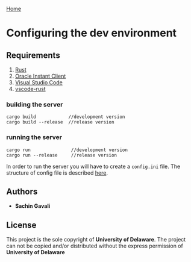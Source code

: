 [Home](/README.md) 

# Configuring the dev environment

## Requirements ##
 1. [Rust](https://www.rust-lang.org/en-US/install.html)
 2. [Oracle Instant Client](http://www.oracle.com/technetwork/database/database-technologies/instant-client/downloads/index.html)
 3. [Visual Studio Code](https://code.visualstudio.com/Download)
 4. [vscode-rust](https://marketplace.visualstudio.com/items?itemName=kalitaalexey.vscode-rust)

    
### building the server
```
cargo build            //development version
cargo build --release  //release version
```

### running the server
```
cargo run               //development version
cargo run --release     //release version
```
In order to run the server you will have to create a `config.ini` file. The structure of config file is described [here](/doc/config.md).

## Authors
* **Sachin Gavali** 

## License
This project is the sole copyright of **University of Delaware**. The project can not be copied and/or distributed without the express permission of **University of Delaware**

